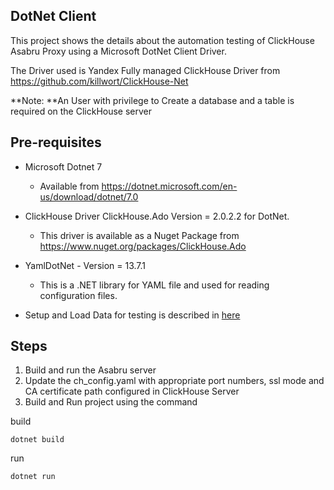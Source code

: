 ## DotNet Client

This project shows the details about the automation testing of ClickHouse Asabru Proxy using a Microsoft DotNet Client Driver.

The Driver used is Yandex Fully managed ClickHouse Driver from  https://github.com/killwort/ClickHouse-Net

**Note: **An User with privilege to Create a database and a table is required on the ClickHouse server

## Pre-requisites

* Microsoft Dotnet 7
  - Available from https://dotnet.microsoft.com/en-us/download/dotnet/7.0
  
* ClickHouse Driver ClickHouse.Ado Version = 2.0.2.2 for DotNet.
  - This driver is available as a Nuget Package from https://www.nuget.org/packages/ClickHouse.Ado
  
* YamlDotNet - Version = 13.7.1
  - This is a .NET library for YAML file and used for reading configuration files.
  
* Setup and Load Data for testing is described in [here](../README.md)

## Steps
1. Build and run the Asabru server
2. Update the ch_config.yaml with appropriate port numbers, ssl mode and CA certificate path configured in ClickHouse Server
3. Build and Run project using the command

build 
```
dotnet build 
```
run
```
dotnet run 
```
